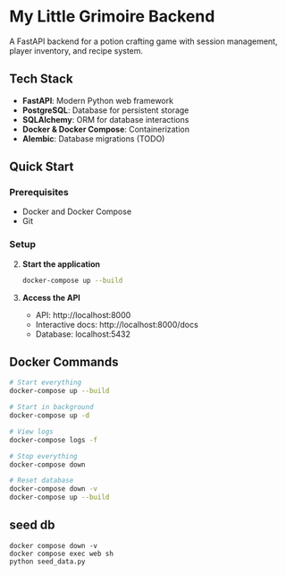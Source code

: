# My Little Grimoire Backend

A FastAPI backend for a potion crafting game with session management, player inventory, and recipe system.

## Tech Stack

- **FastAPI**: Modern Python web framework
- **PostgreSQL**: Database for persistent storage
- **SQLAlchemy**: ORM for database interactions
- **Docker & Docker Compose**: Containerization
- **Alembic**: Database migrations (TODO)

## Quick Start

### Prerequisites

- Docker and Docker Compose
- Git

### Setup

2. **Start the application**
   ```bash
   docker-compose up --build
   ```

3. **Access the API**
   - API: http://localhost:8000
   - Interactive docs: http://localhost:8000/docs
   - Database: localhost:5432

## Docker Commands

```bash
# Start everything
docker-compose up --build

# Start in background
docker-compose up -d

# View logs
docker-compose logs -f

# Stop everything
docker-compose down

# Reset database
docker-compose down -v
docker-compose up --build
```

## seed db
```
docker compose down -v
docker compose exec web sh
python seed_data.py
```